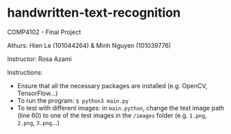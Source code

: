 # handwritten-text-recognition
COMP4102 - Final Project

Athurs: Hien Le (101044264) & Minh Nguyen (101039776)

Instructor: Rosa Azami



Instructions:
  - Ensure that all the necessary packages are installed (e.g. OpenCV, TensorFlow...)
  - To run the program: `$ python3 main.py`
  - To test with different images: in `main.python`, change the test image path (line 60) to one of the test images in the
      `/images` folder (e.g. `1.png`, `2.png`, `3.png`...)
